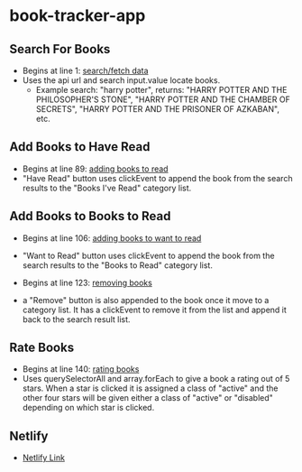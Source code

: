 # book-tracker-app
## Search For Books
- Begins at line 1: [search/fetch data](https://github.com/maggiemcc/book-app/blob/master/books.js)
- Uses the api url and search input.value locate books.
    - Example search: "harry potter", returns: "HARRY POTTER AND THE PHILOSOPHER'S STONE", "HARRY POTTER AND THE CHAMBER OF SECRETS", "HARRY POTTER AND THE PRISONER OF AZKABAN", etc.

## Add Books to Have Read
- Begins at line 89: [adding books to read](https://github.com/maggiemcc/book-app/blob/master/books.js)
- "Have Read" button uses clickEvent to append the book from the search results to the "Books I've Read" category list.


## Add Books to Books to Read
- Begins at line 106: [adding books to want to read](https://github.com/maggiemcc/book-app/blob/master/books.js)
- "Want to Read" button uses clickEvent to append the book from the search results to the "Books to Read" category list.

- Begins at line 123: [removing books](https://github.com/maggiemcc/book-app/blob/master/books.js)
- a "Remove" button is also appended to the book once it move to a category list. It has a clickEvent to remove it from the list and append it back to the search result list.

## Rate Books
- Begins at line 140: [rating books](https://github.com/maggiemcc/book-app/blob/master/books.js)
- Uses querySelectorAll and array.forEach to give a book a rating out of 5 stars. When a star is clicked it is assigned a class of "active" and the other four stars will be given either a class of "active" or "disabled" depending on which star is clicked.

## Netlify
- [Netlify Link](https://book-app-3760.netlify.app/)